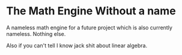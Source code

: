 # The Math Engine Without a name
A nameless math engine for a future project which is also currently nameless.
Nothing else.

Also if you can't tell I know jack shit about linear algebra.

